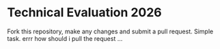 # Technical Evaluation 2026

Fork this repository, make any changes and submit a pull request. Simple task.
errr how should i pull the request ...
